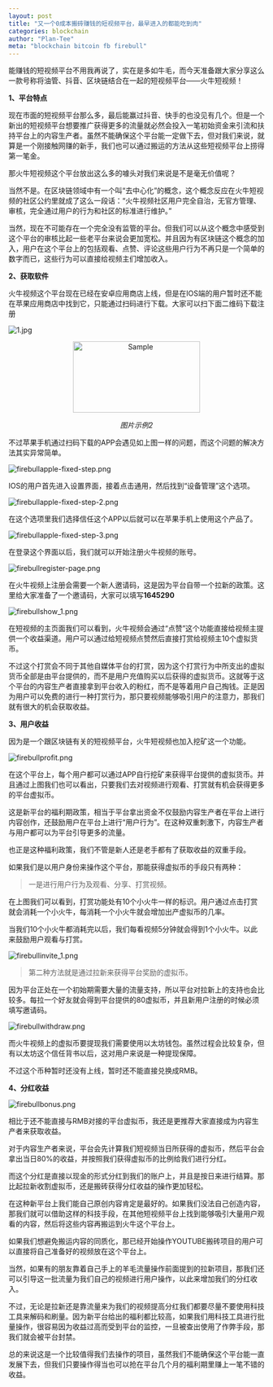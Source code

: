 ```yaml
---
layout: post
title: "又一个0成本搬砖赚钱的短视频平台，最早进入的都能吃到肉"
categories: blockchain
author: "Plan-Tee"
meta: "blockchain bitcoin fb firebull"
---
```


能赚钱的短视频平台不用我再说了，实在是多如牛毛，而今天准备跟大家分享这么一款号称将油管、抖音、区块链结合在一起的短视频平台——火牛短视频！

**1、平台特点**

现在市面的短视频平台那么多，最后能赢过抖音、快手的也没见有几个。但是一个新出的短视频平台想要推广获得更多的流量就必然会投入一笔初始资金来引流和扶持平台上的内容生产者。虽然不能确保这个平台能一定做下去，但对我们来说，就算是一个刚接触网赚的新手，我们也可以通过搬运的方法从这些短视频平台上捞得第一笔金。

那火牛短视频这个平台放出这么多的噱头对我们来说是不是毫无价值呢？

当然不是。在区块链领域中有一个叫“去中心化”的概念，这个概念反应在火牛短视频的社区公约里就成了这么一段话：“火牛视频社区用户完全自治，无官方管理、审核，完全通过用户的行为和社区的标准进行维护。”

当然，现在不可能存在一个完全没有监管的平台。但我们可以从这个概念中感受到这个平台的审核比起一些老平台来说会更加宽松。并且因为有区块链这个概念的加入，用户在这个平台上的包括观看、点赞、评论这些用户行为不再只是一个简单的数字而已，这些行为可以直接给视频主们增加收入。

**2、获取软件**

火牛视频这个平台现在已经在安卓应用商店上线，但是在IOS端的用户暂时还不能在苹果应用商店中找到它，只能通过扫码进行下载。大家可以扫下面二维码下载注册

![1.jpg](https://tee-public.candyinfo.cn/assets/zsm/1.jpg)
<p align="center">
    <img src="https://tee-public.candyinfo.cn/assets/zsm/1.jpg" alt="Sample"  width="250" height="140">
    <p align="center">
        <em>图片示例2</em>
    </p>
</p>

不过苹果手机通过扫码下载的APP会遇见如上图一样的问题，而这个问题的解决方法其实异常简单。

![firebullapple-fixed-step.png](http://ot5upjzv4.bkt.clouddn.com/blog/firebullapple-fixed-step.png "firebullapple-fixed-step.png")

IOS的用户首先进入设置界面，接着点击通用，然后找到“设备管理”这个选项。

![firebullapple-fixed-step-2.png](http://ot5upjzv4.bkt.clouddn.com/blog/firebullapple-fixed-step-2.png "firebullapple-fixed-step-2.png")

在这个选项里我们选择信任这个APP以后就可以在苹果手机上使用这个产品了。

![firebullapple-fixed-step-3.png](http://ot5upjzv4.bkt.clouddn.com/blog/firebullapple-fixed-step-3.png "firebullapple-fixed-step-3.png")

在登录这个界面以后，我们就可以开始注册火牛视频的账号。

![firebullregister-page.png](http://ot5upjzv4.bkt.clouddn.com/blog/firebullregister-page.png "firebullregister-page.png")

在火牛视频上注册会需要一个新人邀请码，这是因为平台自带一个拉新的政策。这里给大家准备了一个邀请码，大家可以填写**1645290**

![firebullshow_1.png](http://ot5upjzv4.bkt.clouddn.com/show_1.png "firebullshow_1.png")

在短视频的主页面我们可以看到，火牛视频会通过“点赞”这个功能直接给视频主提供一个收益渠道。用户可以通过给短视频点赞然后直接打赏给视频主10个虚拟货币。

不过这个打赏会不同于其他自媒体平台的打赏，因为这个打赏行为中所支出的虚拟货币全部是由平台提供的，而不是用户充值购买以后获得的虚拟货币。这就等于这个平台的内容生产者直接拿到平台收入的粉红，而不是等着用户自己掏钱。正是因为用户可以免费的进行一种打赏行为，那只要视频能够吸引用户的注意力，那我们就有很大的机会获取收益。

**3、用户收益**

因为是一个跟区块链有关的短视频平台，火牛短视频也加入挖矿这一个功能。

![firebullprofit.png](http://ot5upjzv4.bkt.clouddn.com/blog/firebullprofit.png "firebullprofit.png")

在这个平台上，每个用户都可以通过APP自行挖矿来获得平台提供的虚拟货币。并且通过上图我们也可以看出，只要我们去对视频进行观看、打赏就有机会获得更多的平台虚拟币。

这是新平台的福利期政策，相当于平台拿出资金不仅鼓励内容生产者在平台上进行内容创作，还鼓励用户在平台上进行“用户行为”。在这种双重刺激下，内容生产者与用户都可以为平台引导更多的流量。

也正是这种福利政策，我们不管是新人还是老手都有了获取收益的双重手段。

如果我们是以用户身份来操作这个平台，那能获得虚拟币的手段只有两种：

> 一是进行用户行为及观看、分享、打赏视频。

在上图我们可以看到，打赏功能处有10个小火牛一样的标识。用户通过点击打赏就会消耗一个小火牛，每消耗一个小火牛就会增加出产虚拟币的几率。

当我们10个小火牛都消耗完以后，我们每看视频5分钟就会得到1个小火牛。以此来鼓励用户观看与打赏。

![firebullinvite_1.png](http://ot5upjzv4.bkt.clouddn.com/invite_1.png "firebullinvite_1.png")

> 第二种方法就是通过拉新来获得平台奖励的虚拟币。

因为平台正处在一个初始期需要大量的流量支持，所以平台对拉新上的支持也会比较多。每拉一个好友就会得到平台提供的80虚拟币，并且新用户注册的时候必须填写邀请码。

![firebullwithdraw.png](http://ot5upjzv4.bkt.clouddn.com/blog/firebullwithdraw.png "firebullwithdraw.png")

而火牛视频上的虚拟币要提现我们需要使用以太坊钱包。虽然过程会比较复杂，但有以太坊这个信任背书以后，这对用户来说是一种提现保障。

不过这个币种暂时还没有上线，暂时还不能直接兑换成RMB。

**4、分红收益**

![firebullbonus.png](http://ot5upjzv4.bkt.clouddn.com/blog/firebullbonus.png "firebullbonus.png")

相比于还不能直接与RMB对接的平台虚拟币，我还是更推荐大家直接成为内容生产者来获取收益。

对于内容生产者来说，平台会先计算我们短视频当日所获得的虚拟币，然后平台会拿出当日80%的收益，并按照我们获得虚拟币的比例给我们进行分红。

而这个分红是直接以现金的形式分红到我们的账户上，并且是按日来进行结算。那比起拉新收割虚拟币，还是搬砖获得分红收益的操作更加轻松。


在这种新平台上我们能自己原创内容肯定是最好的。如果我们没法自己创造内容，那我们就可以借助这样的科技手段，在其他短视频平台上找到能够吸引大量用户观看的内容，然后将这些内容再搬运到火牛这个平台上。

如果我们想避免搬运内容的同质化，那已经开始操作YOUTUBE搬砖项目的用户可以直接将自己准备好的视频放在这个平台上。

当然，如果有的朋友靠着自己手上的羊毛流量操作前面提到的拉新项目，那我们还可以引导这一批流量为我们自己的视频进行用户操作，以此来增加我们的分红收入。

不过，无论是拉新还是靠流量来为我们的视频提高分红我们都要尽量不要使用科技工具来解码和刷量。因为新平台给出的福利都比较高，如果我们用科技工具进行批量操作，很容易因为收益过高而受到平台的监控，一旦被查出使用了作弊手段，那我们就会被平台封禁。

总的来说这是一个比较值得我们去操作的项目，虽然我们不能确保这个平台能一直发展下去，但我们只要操作得当也可以抢在平台几个月的福利期里赚上一笔不错的收益。
